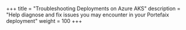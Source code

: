 +++
title = "Troubleshooting Deployments on Azure AKS"
description = "Help diagnose and fix issues you may encounter in your Portefaix deployment"
weight = 100
+++
